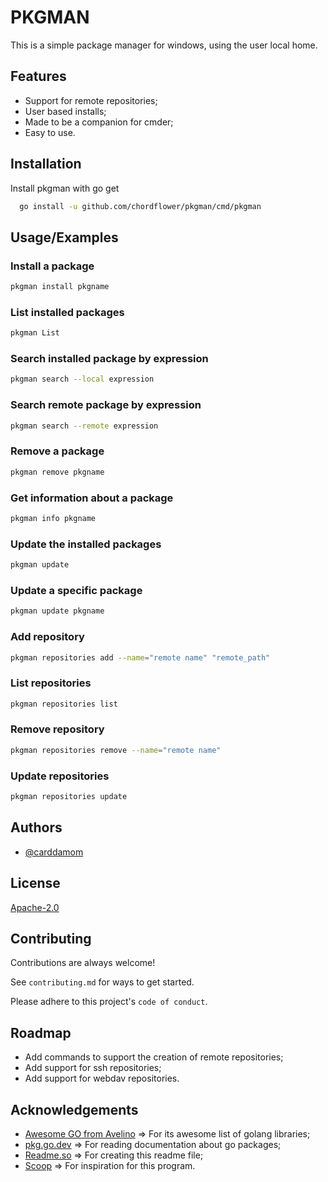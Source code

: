 # PKGMAN

This is a simple package manager for windows, using the user local home.


## Features

- Support for remote repositories;
- User based installs;
- Made to be a companion for cmder;
- Easy to use.


## Installation

Install pkgman with go get

```bash
  go install -u github.com/chordflower/pkgman/cmd/pkgman
```

## Usage/Examples

### Install a package

```bash
pkgman install pkgname
```

### List installed packages

```bash
pkgman List
```

### Search installed package by expression

```bash
pkgman search --local expression
```

### Search remote package by expression

```bash
pkgman search --remote expression
```

### Remove a package

```bash
pkgman remove pkgname
```

### Get information about a package

```bash
pkgman info pkgname
```

### Update the installed packages

```bash
pkgman update
```

### Update a specific package

```bash
pkgman update pkgname
```

### Add repository

```bash
pkgman repositories add --name="remote name" "remote_path"
```

### List repositories

```bash
pkgman repositories list
```

### Remove repository

```bash
pkgman repositories remove --name="remote name"
```

### Update repositories

```bash
pkgman repositories update
```
## Authors

- [@carddamom](https://www.github.com/carddamom)


## License

[Apache-2.0](https://choosealicense.com/licenses/apache-2.0/)


## Contributing

Contributions are always welcome!

See `contributing.md` for ways to get started.

Please adhere to this project's `code of conduct`.


## Roadmap

- Add commands to support the creation of remote repositories;
- Add support for ssh repositories;
- Add support for webdav repositories.

## Acknowledgements

 - [Awesome GO from Avelino](https://github.com/avelino/awesome-go) => For its awesome list of golang libraries;
 - [pkg.go.dev](https://pkg.go.dev) => For reading documentation about go packages;
 - [Readme.so](https://readme.so/editor) => For creating this readme file;
 - [Scoop](https://scoop.sh/) => For inspiration for this program.

